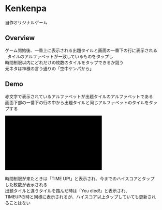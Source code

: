# Kenkenpa
自作オリジナルゲーム  

## Overview
ゲーム開始後、一番上に表示される出題タイルと画面の一番下の行に表示される  
タイルのアルファベットが一致しているものをタップし  
時間制限以内にどれだけの枚数のタイルをタップできるか競う  
元ネタは神様の言う通りの「空中ケンパから」  

## Demo
赤文字で表示されているアルファベットが出題タイルのアルファベットである
画面下部の一番下の行の中から出題タイルと同じアルファベットのタイルをタップする

![Kenkenpa](https://github.com/yutaro6547/Kenkenpa/blob/media/Kenkenpa.gif)

時間制限が来たときは「TIME UP!」と表示され、今までのハイスコアとタップした枚数が表示される  
出題タイルと違うタイルを踏んだ時は「You died!」と表示され、  
TIMEUPの時と同様に表示されるが、ハイスコア以上タップしていても更新されることはない
